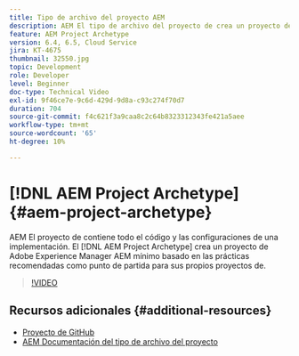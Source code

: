 ```yaml
---
title: Tipo de archivo del proyecto AEM
description: AEM El tipo de archivo del proyecto de crea un proyecto de Adobe Experience Manager AEM mínimo basado en las prácticas recomendadas como punto de partida para sus propios proyectos de.
feature: AEM Project Archetype
version: 6.4, 6.5, Cloud Service
jira: KT-4675
thumbnail: 32550.jpg
topic: Development
role: Developer
level: Beginner
doc-type: Technical Video
exl-id: 9f46ce7e-9c6d-429d-9d8a-c93c274f70d7
duration: 704
source-git-commit: f4c621f3a9caa8c2c64b8323312343fe421a5aee
workflow-type: tm+mt
source-wordcount: '65'
ht-degree: 10%

---
```


# [!DNL AEM Project Archetype] {#aem-project-archetype}

AEM El proyecto de contiene todo el código y las configuraciones de una implementación. El [!DNL AEM Project Archetype] crea un proyecto de Adobe Experience Manager AEM mínimo basado en las prácticas recomendadas como punto de partida para sus propios proyectos de.

>[!VIDEO](https://video.tv.adobe.com/v/32550?quality=12&learn=on)

## Recursos adicionales {#additional-resources}

* [Proyecto de GitHub](https://github.com/adobe/aem-project-archetype)
* [AEM Documentación del tipo de archivo del proyecto](https://experienceleague.adobe.com/docs/experience-manager-core-components/using/developing/archetype/overview.html?lang=es)
